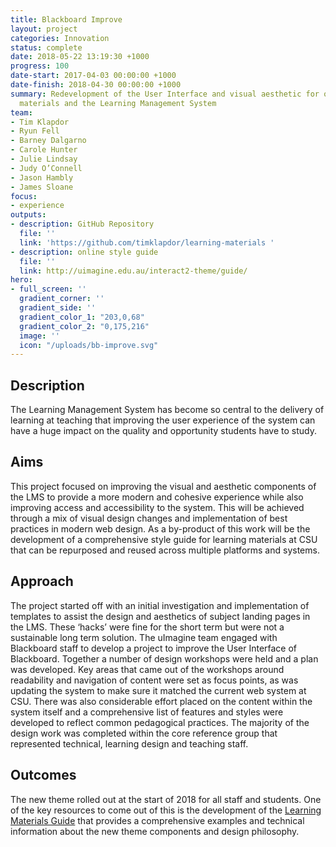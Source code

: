 ```yaml
---
title: Blackboard Improve
layout: project
categories: Innovation
status: complete
date: 2018-05-22 13:19:30 +1000
progress: 100
date-start: 2017-04-03 00:00:00 +1000
date-finish: 2018-04-30 00:00:00 +1000
summary: Redevelopment of the User Interface and visual aesthetic for online learning
  materials and the Learning Management System
team:
- Tim Klapdor
- Ryun Fell
- Barney Dalgarno
- Carole Hunter
- Julie Lindsay
- Judy O’Connell
- Jason Hambly
- James Sloane
focus:
- experience
outputs:
- description: GitHub Repository
  file: ''
  link: 'https://github.com/timklapdor/learning-materials '
- description: online style guide
  file: ''
  link: http://uimagine.edu.au/interact2-theme/guide/
hero:
- full_screen: ''
  gradient_corner: ''
  gradient_side: ''
  gradient_color_1: "203,0,68"
  gradient_color_2: "0,175,216"
  image: ''
  icon: "/uploads/bb-improve.svg"
---
```

## **Description**

The Learning Management System has become so central to the delivery of learning at teaching that improving the user experience of the system can have a huge impact on the quality and opportunity students have to study.

## **Aims**

This project focused on improving the visual and aesthetic components of the LMS to provide a more modern and cohesive experience while also improving access and accessibility to the system. This will be achieved through a mix of visual design changes and implementation of best practices in modern web design. As a by-product of this work will be the development of a comprehensive style guide for learning materials at CSU that can be repurposed and reused across multiple platforms and systems.

## **Approach**

The project started off with an initial investigation and implementation of templates to assist the design and aesthetics of subject landing pages in the LMS. These ‘hacks’ were fine for the short term but were not a sustainable long term solution. The uImagine team engaged with Blackboard staff to develop a project to improve the User Interface of Blackboard. Together a number of design workshops were held and a plan was developed. Key areas that came out of the workshops around readability and navigation of content were set as focus points, as was updating the system to make sure it matched the current web system at CSU. There was also considerable effort placed on the content within the system itself and a comprehensive list of features and styles were developed to reflect common pedagogical practices. The majority of the design work was completed within the core reference group that represented technical, learning design and teaching staff.

## **Outcomes**

The new theme rolled out at the start of 2018 for all staff and students. One of the key resources to come out of this is the development of the [Learning Materials Guide](http://uimagine.edu.au/interact2-theme/guide/) that provides a comprehensive examples and technical information about the new theme components and design philosophy.
